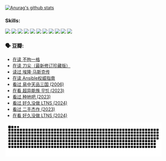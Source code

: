 
[![Anurag's github stats](https://github-readme-stats.vercel.app/api?username=w940853815)](https://github.com/anuraghazra/github-readme-stats)

### Skills:

<code><img height="32" src="https://cdn.jsdelivr.net/npm/simple-icons@v5/icons/python.svg"></code>
<code><img height="32" src="https://cdn.jsdelivr.net/npm/simple-icons@v5/icons/javascript.svg"></code>
<code><img height="32" src="https://cdn.jsdelivr.net/npm/simple-icons@v5/icons/django.svg"></code>
<code><img height="32" src="https://cdn.jsdelivr.net/npm/simple-icons@v5/icons/flask.svg"></code>
<code><img height="32" src="https://cdn.jsdelivr.net/npm/simple-icons@v5/icons/vuetify.svg"></code>
<code><img height="32" src="https://cdn.jsdelivr.net/npm/simple-icons@v5/icons/git.svg"></code>
<code><img height="32" src="https://cdn.jsdelivr.net/npm/simple-icons@v5/icons/docker.svg"></code>
<code><img height="32" src="https://cdn.jsdelivr.net/npm/simple-icons@v5/icons/postgresql.svg"></code>
<code><img height="32" src="https://cdn.jsdelivr.net/npm/simple-icons@v5/icons/elasticsearch.svg"></code>
<code><img height="32" src="https://cdn.jsdelivr.net/npm/simple-icons@v5/icons/macos.svg"></code>
<code><img height="32" src="https://cdn.jsdelivr.net/npm/simple-icons@v5/icons/linux.svg"></code>

### 🗣 豆瓣:

<!-- DOUBAN-ACTIVITIES:START -->
- [在读 不拘一格](https://www.douban.com/people/136069238/status/4541712161/?_i=09691458)
- [在读 刀尖（最新修订珍藏版）](https://www.douban.com/people/136069238/status/4541711339/?_i=09691458)
- [读过 埃隆·马斯克传](https://www.douban.com/people/136069238/status/4541710351/?_i=09691458)
- [在读 Ansible权威指南](https://www.douban.com/people/136069238/status/4539151450/?_i=09691459)
- [看过 易中天品三国‎ (2006)](https://www.douban.com/people/136069238/status/4529910812/?_i=09691459)
- [在看 超异能族 무빙‎ (2023)](https://www.douban.com/people/136069238/status/4527291077/?_i=09691459)
- [看过 种地吧‎ (2023)](https://www.douban.com/people/136069238/status/4527289637/?_i=09691459)
- [看过 好久没做 LTNS‎ (2024)](https://www.douban.com/people/136069238/status/4527289515/?_i=09691459)
- [看过 二手杰作‎ (2023)](https://www.douban.com/people/136069238/status/4522502716/?_i=09691459)
- [在看 好久没做 LTNS‎ (2024)](https://www.douban.com/people/136069238/status/4521969883/?_i=09691459)
<!-- DOUBAN-ACTIVITIES:END -->


![Snake animation](https://raw.githubusercontent.com/w940853815/w940853815/output/github-contribution-grid-snake.svg)

<!--
**w940853815/w940853815** is a ✨ _special_ ✨ repository because its `README.md` (this file) appears on your GitHub profile.

Here are some ideas to get you started:

- 🔭 I’m currently working on ...
- 🌱 I’m currently learning ...
- 👯 I’m looking to collaborate on ...
- 🤔 I’m looking for help with ...
- 💬 Ask me about ...
- 📫 How to reach me: ...
- 😄 Pronouns: ...
- ⚡ Fun fact: ...
-->
